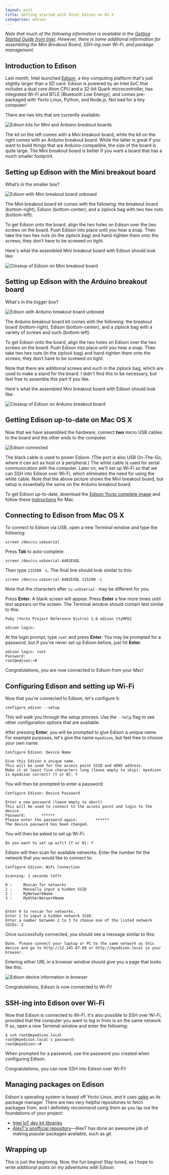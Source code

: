 ```yaml
---
layout: post
title: Getting started with Intel Edison on OS X
categories: edison
---
```


*Note that much of the following information is available in the <a href="https://communities.intel.com/docs/DOC-23148" target="_blank">Getting Started Guide from Intel</a>. However, there is some additional information for assembling the Mini Breakout Board, SSH-ing over Wi-Fi, and package management.*

## Introduction to Edison

Last month, Intel launched <a href="http://www.intel.com/content/www/us/en/do-it-yourself/edison.html" target="_blank">Edison</a>, a tiny computing platform that's just slightly larger than a SD card. Edison is powered by an Intel SoC that includes a dual core Atom CPU and a 32-bit Quark microcontroller, has integrated Wi-Fi and BTLE (Bluetooth Low Energy), and comes pre-packaged with Yocto Linux, Python, and Node.js. Not bad for a tiny computer!

There are two kits that are currently available:

<img src="/assets/img/edison/edison-mini-arduino.jpg" class="img-responsive" alt="Edison kits for Mini and Arduino breakout boards">

The kit on the left comes with a Mini breakout board, while the kit on the right comes with an Arduino breakout board. While the latter is great if you want to build things that are Arduino-compatible, the size of the board is quite large. The Mini breakout board is better if you want a board that has a much smaller footprint.

## Setting up Edison with the Mini breakout board

What’s in the smaller box?

<img src="/assets/img/edison/edison-mini-unboxed.jpg" class="img-responsive" alt="Edison with Mini breakout board unboxed">

The Mini breakout board kit comes with the following: the breakout board (bottom-right), Edison (bottom-center), and a ziplock bag with two hex nuts (bottom-left).

To get Edison onto the board, align the two holes on Edison over the two screws on the board. Push Edison into place until you hear a snap. Then take the two hex nuts (in the ziplock bag) and hand-tighten them onto the screws; they don’t have to be screwed on tight.

Here's what the assembled Mini breakout board with Edison should look like:

<img src="/assets/img/edison/edison-mini-board.jpg" class="img-responsive" alt="Closeup of Edison on Mini breakout board">

## Setting up Edison with the Arduino breakout board

What's in the bigger box?

<img src="/assets/img/edison/edison-arduino-unboxed.jpg" class="img-responsive" alt="Edison with Arduino breakout board unboxed">

The Arduino breakout board kit comes with the following: the breakout board (bottom-right), Edison (bottom-center), and a ziplock bag with a variety of screws and such (bottom-left).

To get Edison onto the board, align the two holes on Edison over the two screws on the board. Push Edison into place until you hear a snap. Then take two hex nuts (in the ziplock bag) and hand-tighten them onto the screws; they don’t have to be screwed on tight.

Note that there are additional screws and such in the ziplock bag, which are used to make a stand for the board. I didn't find this to be necessary, but feel free to assemble this part if you like.

Here's what the assembled Mini breakout board with Edison should look like:

<img src="/assets/img/edison/edison-arduino-board.jpg" class="img-responsive" alt="Closeup of Edison on Arduino breakout board">

## Getting Edison up-to-date on Mac OS X

Now that we have assembled the hardware, connect **two** micro USB cables to the board and the other ends to the computer.

<img src="/assets/img/edison/edison-connected.jpg" class="img-responsive" alt="Edison connected">

The black cable is used to power Edison. (The port is also USB On-The-Go, where it can act as host or a peripheral.) The white cable is used for serial communication with the computer. Later on, we'll set up Wi-Fi so that we can SSH into Edison over Wi-Fi, which eliminates the need for using the white cable. Note that the above picture shows the Mini breakout board, but setup is essentially the same on the Arduino breakout board.

To get Edison up-to-date, download the <a href="https://communities.intel.com/docs/DOC-23242" target="_blank">Edison Yocto complete image</a> and follow these <a href="https://communities.intel.com/docs/DOC-23193" target="_blank">instructions</a> for Mac.

## Connecting to Edison from Mac OS X

To connect to Edison via USB, open a new Terminal window and type the following:

    screen /dev/cu.usbserial

Press **Tab** to auto-complete:

    screen /dev/cu.usbserial-A402EXQL

Then type `115200 -L`. The final line should look similar to this:

    screen /dev/cu.usbserial-A402EXQL 115200 -L

Note that the characters after `cu.usbserial-` may be different for you.

Press **Enter**. A blank screen will appear. Press **Enter** a few more times until text appears on the screen. The Terminal window should contain text similar to this:

    Poky (Yocto Project Reference Distro) 1.6 edison ttyMFD2

    edison login:

At the login prompt, type `root` and press **Enter**. You may be prompted for a password, but if you've never set up Edison before, just hit **Enter**.

    edison login: root
    Password: 
    root@edison:~# 

Congratulations, you are now connected to Edison from your Mac!

## Configuring Edison and setting up Wi-Fi

Now that you're connected to Edison, let's configure it:

    configure_edison --setup

This will walk you through the setup process. Use the `--help` flag to see other configuration options that are available.

After pressing **Enter**, you will be prompted to give Edison a unique name. For example purposes, let's give the name `myedison`, but feel free to choose your own name:

    Configure Edison: Device Name

    Give this Edison a unique name.
    This will be used for the access point SSID and mDNS address.
    Make it at least five characters long (leave empty to skip): myedison
    Is myedison correct? [Y or N]: Y

You will then be prompted to enter a password:

    Configure Edison: Device Password

    Enter a new password (leave empty to abort)
    This will be used to connect to the access point and login to the device.
    Password:       ******
    Please enter the password again:        ******
    The device password has been changed.

You will then be asked to set up Wi-Fi:

    Do you want to set up wifi? [Y or N]: Y

Edison will then scan for available networks. Enter the number for the network that you would like to connect to:

    Configure Edison: WiFi Connection

    Scanning: 1 seconds leftt

    0 :     Rescan for networks
    1 :     Manually input a hidden SSID
    2 :     MyNetworkName
    3 :     MyOtherNetworkName


    Enter 0 to rescan for networks.
    Enter 1 to input a hidden network SSID.
    Enter a number between 2 to 3 to choose one of the listed network SSIDs: 2

Once successfully connected, you should see a message similar to this:

    Done. Please connect your laptop or PC to the same network as this device and go to http://12.345.67.89 or http://myedison.local in your browser.

Entering either URL in a browser window should give you a page that looks like this:

<img src="/assets/img/edison/edison-browser.png" class="img-responsive" alt="Edison device information in browser">

Congratulations, Edison is now connected to Wi-Fi!

## SSH-ing into Edison over Wi-Fi

Now that Edison is connected to Wi-Fi, it's also possible to SSH over Wi-Fi, provided that the computer you want to log in from is on the same network. If so, open a new Terminal window and enter the following:

    $ ssh root@myedison.local
    root@myedison.local's password: 
    root@myedison:~# 

When prompted for a password, use the password you created when configuring Edison.

Congratulations, you can now SSH into Edison over Wi-Fi!

## Managing packages on Edison

Edison's operating system is based off Yocto Linux, and it uses <a href="http://en.wikipedia.org/wiki/Opkg" target="_blank">opkg</a> as its package manager. There are two very helpful repositories to fetch packages from, and I definitely recommend using them as you lay out the foundations of your project:

* <a href="https://software.intel.com/en-us/articles/managing-devkit-libraries-intel-edison-or-intel-galileo-board" target="_blank">Intel IoT dev kit libraries</a>
* <a href="http://alextgalileo.altervista.org/edison-package-repo-configuration-instructions.html" target="_blank">AlexT's unofficial repository</a>&mdash;AlexT has done an awesome job of making popular packages available, such as git

## Wrapping up

This is just the beginning. Now, the fun begins! Stay tuned, as I hope to write additional posts on my adventures with Edison.
